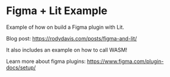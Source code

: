 # Figma + Lit Example

Example of how on build a Figma plugin with Lit.

Blog post: https://rodydavis.com/posts/figma-and-lit/

It also includes an example on how to call WASM!

Learn more about figma plugins:
https://www.figma.com/plugin-docs/setup/
